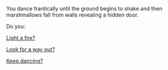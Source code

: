 You dance frantically until the ground begins to shake and 
then marshmallows fall from walls revealing a hidden door.

Do you:

[Light a fire?](../light-fire/fire.md)

[Look for a way out?](../find-exit/leave.md)

[Keep dancing?](../more-dancing/more.md)
